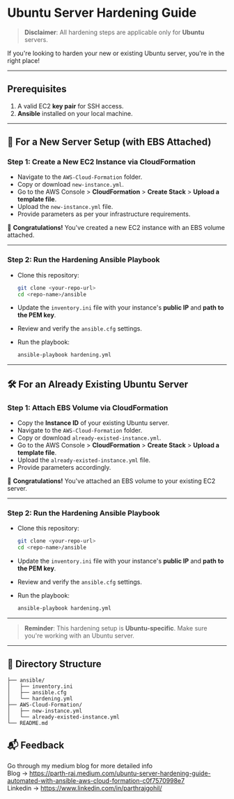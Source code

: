 
# Ubuntu Server Hardening Guide

> **Disclaimer**: All hardening steps are applicable only for **Ubuntu** servers.

If you're looking to harden your new or existing Ubuntu server, you're in the right place!

---

## Prerequisites

1. A valid EC2 **key pair** for SSH access.
2. **Ansible** installed on your local machine.

---

## 🔧 For a New Server Setup (with EBS Attached)

### Step 1: Create a New EC2 Instance via CloudFormation

- Navigate to the `AWS-Cloud-Formation` folder.
- Copy or download `new-instance.yml`.
- Go to the AWS Console > **CloudFormation** > **Create Stack** > **Upload a template file**.
- Upload the `new-instance.yml` file.
- Provide parameters as per your infrastructure requirements.

🎉 **Congratulations!** You've created a new EC2 instance with an EBS volume attached.

---

### Step 2: Run the Hardening Ansible Playbook

- Clone this repository:

  ```bash
  git clone <your-repo-url>
  cd <repo-name>/ansible
  ```

- Update the `inventory.ini` file with your instance's **public IP** and **path to the PEM key**.
- Review and verify the `ansible.cfg` settings.
- Run the playbook:

  ```bash
  ansible-playbook hardening.yml
  ```

---

## 🛠️ For an Already Existing Ubuntu Server

### Step 1: Attach EBS Volume via CloudFormation

- Copy the **Instance ID** of your existing Ubuntu server.
- Navigate to the `AWS-Cloud-Formation` folder.
- Copy or download `already-existed-instance.yml`.
- Go to the AWS Console > **CloudFormation** > **Create Stack** > **Upload a template file**.
- Upload the `already-existed-instance.yml` file.
- Provide parameters accordingly.

🎉 **Congratulations!** You've attached an EBS volume to your existing EC2 server.

---

### Step 2: Run the Hardening Ansible Playbook

- Clone this repository:

  ```bash
  git clone <your-repo-url>
  cd <repo-name>/ansible
  ```

- Update the `inventory.ini` file with your instance's **public IP** and **path to the PEM key**.
- Review and verify the `ansible.cfg` settings.
- Run the playbook:

  ```bash
  ansible-playbook hardening.yml
  ```

---

> **Reminder**: This hardening setup is **Ubuntu-specific**. Make sure you're working with an Ubuntu server.

---

## 📂 Directory Structure

```
├── ansible/
│   ├── inventory.ini
│   ├── ansible.cfg
│   └── hardening.yml
├── AWS-Cloud-Formation/
│   ├── new-instance.yml
│   └── already-existed-instance.yml
└── README.md
```


## 📬 Feedback

Go through my medium blog for more detailed info \
Blog -> https://parth-raj.medium.com/ubuntu-server-hardening-guide-automated-with-ansible-aws-cloud-formation-c0f7570998e7 \
Linkedin -> https://www.linkedin.com/in/parthrajgohil/
